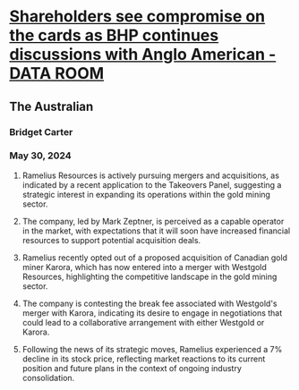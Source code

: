 # [Shareholders see compromise on the cards as BHP continues discussions with Anglo American - DATA ROOM](https://advance.lexis.com/api/document?collection=news&id=urn:contentItem:6C4S-DR21-JD3N-553G-00000-00&context=1519360)
## The Australian
### Bridget Carter
### May 30, 2024
1. Ramelius Resources is actively pursuing mergers and acquisitions, as indicated by a recent application to the Takeovers Panel, suggesting a strategic interest in expanding its operations within the gold mining sector.

2. The company, led by Mark Zeptner, is perceived as a capable operator in the market, with expectations that it will soon have increased financial resources to support potential acquisition deals.

3. Ramelius recently opted out of a proposed acquisition of Canadian gold miner Karora, which has now entered into a merger with Westgold Resources, highlighting the competitive landscape in the gold mining sector.

4. The company is contesting the break fee associated with Westgold's merger with Karora, indicating its desire to engage in negotiations that could lead to a collaborative arrangement with either Westgold or Karora. 

5. Following the news of its strategic moves, Ramelius experienced a 7% decline in its stock price, reflecting market reactions to its current position and future plans in the context of ongoing industry consolidation.